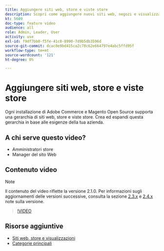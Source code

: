 ```yaml
---
title: Aggiungere siti web, store e viste store
description: Scopri come aggiungere nuovi siti web, negozi e visualizzazioni in base alle esigenze della tua azienda.
kt: 5609
doc-type: feature video
audience: all
role: Admin, Leader, User
activity: use
exl-id: f9df7bb0-f5fe-41c0-8990-7d9b5db3596d
source-git-commit: dcac0e9bd415ca2c78c62e664797e4abc5ffd95f
workflow-type: tm+mt
source-wordcount: '121'
ht-degree: 0%

---
```


# Aggiungere siti web, store e viste store

Ogni installazione di Adobe Commerce e Magento Open Source supporta una gerarchia di siti web, store e viste store. Crea ed espandi questa gerarchia in base alle esigenze della tua azienda.

## A chi serve questo video?

- Amministratori store
- Manager del sito Web

## Contenuto video

>[!NOTE]
>
>Il contenuto del video riflette la versione 2.1.0. Per informazioni sugli aggiornamenti delle versioni successive, consulta la sezione [2.3.x](https://devdocs.magento.com/guides/v2.3/release-notes/bk-release-notes.html) e [2.4.x](https://devdocs.magento.com/guides/v2.4/release-notes/bk-release-notes.html) note sulla versione.

>[!VIDEO](https://video.tv.adobe.com/v/35787?quality=12&learn=on)

## Risorse aggiuntive

- [Siti web, store e visualizzazioni](https://docs.magento.com/user-guide/stores/websites-stores-views.html)
- [Categorie principali](https://docs.magento.com/user-guide/catalog/category-root.html)
